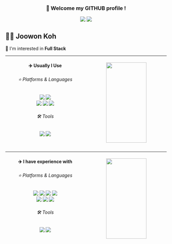 <h3 align="center"> 🐳 Welcome my GITHUB  profile ! </h3>
<div align="center">
<a href="https://github.com/joowon-dev"><img src="https://hits.seeyoufarm.com/api/count/incr/badge.svg?url=https%3A%2F%2Fgithub.com%2Fjoowon-dev&count_bg=%2389A7EE&title_bg=%23000000&icon=github.svg&icon_color=%23E7E7E7&title=Github&edge_flat=false"/></a>
<a href="https://solved.ac/cool0505"><img src="http://mazassumnida.wtf/api/mini/generate_badge?boj=cool0505"/></a>
</div>

## ✋🏻 Joowon Koh

🌙 I'm interested in **Full Stack**

---

<div align="center">

<img align="right" height="250" width="50%" src="https://github-readme-stats.vercel.app/api?username=joowon-dev&count_private=true&show_icons=true&hide="/>

  <p align="left">
  <h4> ✈️ Usually I Use </h4>
  <h6>⭐ Platforms & Languages</h6>
  <img src="https://img.shields.io/badge/JAVA-FFFFFF?style=flat-square&logo=OpenJDK&logoColor=black"/>
  <img src="https://img.shields.io/badge/JavaScript-F7DF1E?style=flat-square&logo=JavaScript&logoColor=white">
  <br>
  <img src="https://img.shields.io/badge/MySQL-4479A1?style=flat-square&logo=MySQL&logoColor=white">
  <img src="https://img.shields.io/badge/Node.js-026e00?style=flat-square&logo=Node.js&logoColor=white">
  <img src="https://img.shields.io/badge/Express-000000?style=flat-square&logo=Express&logoColor=white">
  <h6>🛠️ Tools</h6>
  <img src="https://img.shields.io/badge/VSCode-007ACC?style=flat-square&logo=VisualStudioCode&logoColor=white">
  <img src="https://img.shields.io/badge/IntelliJ-000000?style=flat-square&logo=IntelliJIDEA&logoColor=white"/>
  </p>
  
</div>

<br>

---

<div align="center">
  
  
<img align="right" height="250" width="50%" src="https://github-readme-stats.vercel.app/api/wakatime?username=Soong_moo"/>

  <p align="left">
  <h4> ✈️ I have experience with</h4>
  <h6> ⭐ Platforms & Languages </h6>
  <img src="https://img.shields.io/badge/Python-3776AB?style=flat-square&logo=Python&logoColor=white"/>
  <img src="https://img.shields.io/badge/TypeScript-3178C6?style=flat-square&logo=TypeScript&logoColor=white"/>
  <img src="https://img.shields.io/badge/C-A8B9CC?style=flat-square&logo=C&logoColor=white"/>
  <img src="https://img.shields.io/badge/C%23-239120?style=flat-square&logo=C-sharp&logoColor=white"/>
  <br>
  <img src="https://img.shields.io/badge/Redis-DC382D?style=flat-square&logo=Redis&logoColor=white"/>
  <img src="https://img.shields.io/badge/React-61DAFB?style=flat-square&logo=React&logoColor=white"/>
  <img src="https://img.shields.io/badge/Next.js-000000?style=flat-square&logo=Next.js&logoColor=white"/>
  <h6> 🛠️ Tools </h6>
  <img src="https://img.shields.io/badge/Visual Studio-5C2D91?style=flat-square&logo=VisualStudio&logoColor=white"/>
  <img src="https://img.shields.io/badge/Eclipse-2C2255?style=flat-square&logo=EclipseIDE&logoColor=white">
  </p>


  </div>
